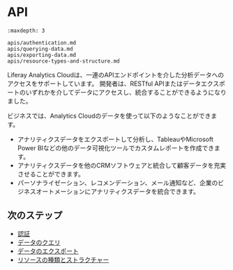 # API

```{toctree}
:maxdepth: 3

apis/authentication.md
apis/querying-data.md
apis/exporting-data.md
apis/resource-types-and-structure.md
```

Liferay Analytics Cloudは、一連のAPIエンドポイントを介した分析データへのアクセスをサポートしています。 開発者は、RESTful APIまたはデータエクスポートのいずれかを介してデータにアクセスし、統合することができるようになりました。

ビジネスでは、Analytics Cloudのデータを使って以下のようなことができます。

* アナリティクスデータをエクスポートして分析し、TableauやMicrosoft Power BIなどの他のデータ可視化ツールでカスタムレポートを作成できます。
* アナリティクスデータを他のCRMソフトウェアと統合して顧客データを充実させることができます。
* パーソナライゼーション、レコメンデーション、メール通知など、企業のビジネスオートメーションにアナリティクスデータを統合できます。

## 次のステップ

-  [認証](./apis/authentication.md)
-  [データのクエリ](./apis/querying-data.md)
-  [データのエクスポート](./apis/exporting-data.md)
-  [リソースの種類とストラクチャー](./apis/resource-types-and-structure.md)